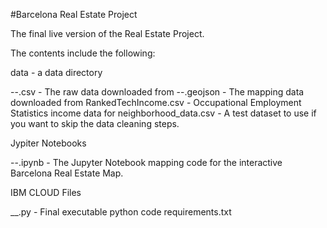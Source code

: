 #Barcelona Real Estate Project

The final live version of the Real Estate Project.

The contents include the following:

data - a data directory

--.csv - The raw data downloaded from --.geojson - The mapping data downloaded from RankedTechIncome.csv - Occupational Employment Statistics income data for neighborhood_data.csv - A test dataset to use if you want to skip the data cleaning steps.

Jypiter Notebooks

--.ipynb - The Jupyter Notebook mapping code for the interactive Barcelona Real Estate Map.

IBM CLOUD Files

__.py - Final executable python code requirements.txt
